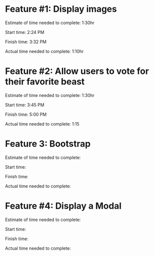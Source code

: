 # Feature #1: Display images
Estimate of time needed to complete: 1:30hr

Start time: 2:24 PM

Finish time: 3:32 PM

Actual time needed to complete: 1:10hr

# Feature #2: Allow users to vote for their favorite beast
Estimate of time needed to complete: 1:30hr

Start time: 3:45 PM

Finish time: 5:00 PM

Actual time needed to complete: 1:15

# Feature 3: Bootstrap
Estimate of time needed to complete: 

Start time: 

Finish time: 

Actual time needed to complete: 

# Feature #4: Display a Modal
Estimate of time needed to complete: 

Start time: 

Finish time: 

Actual time needed to complete: 